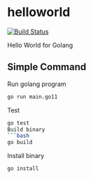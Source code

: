# helloworld

[![Build Status](https://cloud.drone.io/api/badges/go-training/helloworld/status.svg)](https://cloud.drone.io/go-training/helloworld)

Hello World for Golang

## Simple Command
Run golang program
```bash
go run main.go11
```
Test
```bash
go test
Build binary
```bash
go build
```
Install binary
```bash
go install
```